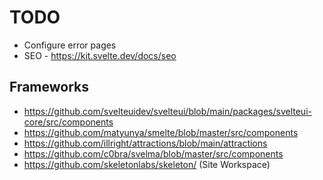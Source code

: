 # TODO

-   Configure error pages
-   SEO - https://kit.svelte.dev/docs/seo

## Frameworks

-   https://github.com/svelteuidev/svelteui/blob/main/packages/svelteui-core/src/components
-   https://github.com/matyunya/smelte/blob/master/src/components
-   https://github.com/illright/attractions/blob/main/attractions
-   https://github.com/c0bra/svelma/blob/master/src/components
-   https://github.com/skeletonlabs/skeleton/ (Site Workspace)
